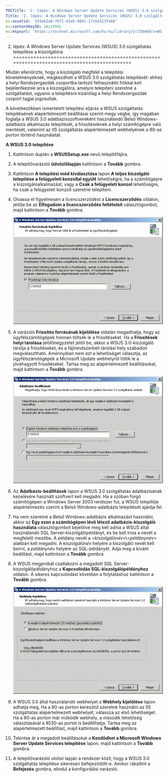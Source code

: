 ```yaml
---
TOCTitle: '2. lépés: A Windows Server Update Services (WSUS) 3.0 szolgáltatás telepítése a kiszolgálóra'
Title: '2. lépés: A Windows Server Update Services (WSUS) 3.0 szolgáltatás telepítése a kiszolgálóra'
ms:assetid: '191e62a0-7671-41eb-9841-17c64313fa68'
ms:contentKeyID: 18129502
ms:mtpsurl: 'https://technet.microsoft.com/hu-hu/library/Cc720469(v=WS.10)'
---
```


2. lépés: A Windows Server Update Services (WSUS) 3.0 szolgáltatás telepítése a kiszolgálóra
============================================================================================

Miután ellenőrizte, hogy a kiszolgáló megfelel a telepítési követelményeknek, megkezdheti a WSUS 3.0 szolgáltatás telepítését: ehhez a helyi Rendszergazdák csoportba tartozó felhasználói fiókkal kell bejelentkeznie arra a kiszolgálóra, amelyre telepíteni szeretné a szolgáltatást, ugyanis a telepítésre kizárólag a helyi Rendszergazdák csoport tagjai jogosultak.

A következőkben ismertetett telepítési eljárás a WSUS szolgáltatás telepítésének alapértelmezett beállításai szerint megy végbe, így magában foglalja a WSUS 3.0 adatbázisszoftvereként használandó Belső Windows-adatbázis alkalmazás telepítését, a frissítéseknek a helyi számítógépre való mentését, valamint az IIS szolgáltatás alapértelmezett webhelyének a 80-as porton történő használatát.

**A WSUS 3.0 telepítése**
1.  Kattintson duplán a **WSUSSetup.exe** nevű telepítőfájlra.

2.  A telepítővarázsló **üdvözlőlapján** kattintson a **Tovább** gombra.

3.  Kattintson **A telepítési mód kiválasztása** lapon **A teljes kiszolgáló telepítése a felügyeleti konzollal együtt** lehetőségre, ha a számítógépre a kiszolgálóalkalmazást, vagy a **Csak a felügyeleti konzol** lehetőségre, ha csak a felügyeleti konzolt szeretné telepíteni.

4.  Olvassa el figyelmesen a licencszerződést a **Licencszerződés** oldalon, jelölje be az **Elfogadom a licencszerződés feltételeit** választógombot, majd kattintson a **Tovább** gombra.

    ![](/security-updates/images/Cc720469.fa6ac6a6-6814-4b7e-96e8-e08af5e534b8(WS.10).gif)

5.  A varázsló **Frissítés forrásának kijelölése** oldalán megadhatja, hogy az ügyfélszámítógépek honnan töltsék le a frissítéseket. Ha a **Frissítések helyi tárolása** jelölőnégyzetet jelöli be, akkor a WSUS 3.0-kiszolgáló tárolja a frissítéseket, és a fájlrendszerbeli tárolási hely szabadon megválasztható. Amennyiben nem ezt a lehetőséget választja, az ügyfélszámítógépek a Microsoft Update webhelyről töltik le a jóváhagyott frissítéseket. Tartsa meg az alapértelmezett beállításokat, majd kattintson a **Tovább** gombra.

    ![](/security-updates/images/Cc720469.c8bac396-ca39-4491-8b0c-742a0e470535(WS.10).gif)

6.  Az **Adatbázis-beállítások** lapon a WSUS 3.0 szolgáltatás adatbázisának kezelésére használt szoftvert kell megadni. Ha a szóban forgó számítógépen a Windows Server 2003 rendszer fut, a WSUS telepítője alapértelmezés szerint a Belső Windows-adatbázis telepítését ajánlja fel.

7.  Ha nem szeretné a Belső Windows-adatbázis alkalmazást használni, akkor az **Egy ezen a számítógépen lévő létező adatbázis-kiszolgáló használata** választógombot bejelölve meg kell adnia a WSUS által használandó SQL Server-kiszolgálópéldányt, és be kell írnia a nevét a megfelelő mezőbe. A példány nevét a &lt;*kiszolgálónév*&gt;\\&lt;*példánynév*&gt; alakban kell megadni. A *kiszolgálónév* helyére a kiszolgáló nevét kell beírni, a *példánynév* helyére az SQL-példányét. Adja meg a kívánt beállítást, majd kattintson a **Tovább** gombra.

8.  A WSUS megpróbál csatlakozni a megadott SQL Server-kiszolgálópéldányhoz a **Kapcsolódás SQL-kiszolgálópéldányhoz** oldalon. A sikeres kapcsolódást követően a folytatáshoz kattintson a **Tovább** gombra.

    ![](/security-updates/images/Cc720469.36c6af0c-a61e-4151-ae50-c754a106cb1b(WS.10).gif)

9.  A WSUS 3.0 által használandó webhelyet a **Webhely kijelölése** lapon adhatja meg, Ha a 80-as porton keresztül szeretné használni az IIS szolgáltatás alapértelmezett webhelyét, válassza az első lehetőséget. Ha a 80-as porton már működik webhely, a második lehetőség választásával a 8530-as portot is beállíthatja. Tartsa meg az alapértelmezett beállítást, majd kattintson a **Tovább** gombra.

10. Tekintse át a megadott beállításokat a **Kezdődhet a Microsoft Windows Server Update Services telepítése** lapon, majd kattintson a **Tovább** gombra.

11. A telepítővarázsló utolsó lapján a rendszer közli, hogy a WSUS 3.0 szolgáltatás telepítése sikeresen befejeződött-e. Amikor rákattint a **Befejezés** gombra, elindul a konfigurálási varázsló.
